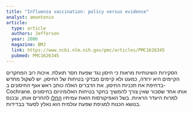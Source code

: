 ```yaml
---
title: "Influenza vaccination: policy versus evidence"
analyst: amantonio
article:
  type: article
  authors: Jefferson
  year: 2006
  magazine: BMJ
  link: https://www.ncbi.nlm.nih.gov/pmc/articles/PMC1626345
  pubmed: PMC1626345
---
```


הסקירות השיטתיות מראות כי חיסון נגד שפעת חסר תועלת. איכות רוב המחקרים הקיימים היא ירודה, כמעט ולא קיימים מבדקי בטיחות של החיסון. יש לשקול מחדש בדחיפת את תכניות החיסון.
את הדברים האלה כותב ראש אגף החיסונים ב- Cochrane. אותו אחד שסבור שאין צורך להמשיך בחקר בטיחות האלומיניום בחיסונים למרות היעדר הראיות.
בשל האפיקורסות הזאת עמיתיו [החלו](https://www.theatlantic.com/magazine/archive/2009/11/does-the-vaccine-matter/307723) להחרים אותו, ובכנס בנושא הכנות למגיפת שפעת עולמית הוא נאלץ לסעוד בבדידות.
